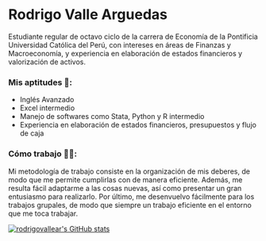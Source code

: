 # Rodrigo Valle Arguedas 

  Estudiante regular de octavo ciclo de la carrera de Economía de la Pontificia Universidad Católica del Perú, con intereses en áreas de Finanzas y Macroeconomía, y experiencia en elaboración de estados financieros y valorización de activos. 

### Mis aptitudes 💪:

- Inglés Avanzado
- Excel intermedio
- Manejo de softwares como Stata, Python y R intermedio
- Experiencia en elaboración de estados financieros, presupuestos y flujo de caja


### Cómo trabajo 🧑‍💼:
  
  Mi metodología de trabajo consiste en la organización de mis deberes, de modo que me permite cumplirlas con de manera eficiente. Además, me resulta fácil adaptarme a las cosas nuevas, así como presentar un gran entusiasmo para realizarlo. Por último, me desenvuelvo fácilmente para los trabajos grupales, de modo que siempre un trabajo eficiente en el entorno que me toca trabajar.




<!--
**rodrigovallear/rodrigovallear** is a ✨ _special_ ✨ repository because its `README.md` (this file) appears on your GitHub profile.

Here are some ideas to get you started:

- 🔭 I’m currently working on ...
- 🌱 I’m currently learning ...
- 👯 I’m looking to collaborate on ...
- 🤔 I’m looking for help with ...
- 💬 Ask me about ...
- 📫 How to reach me: ...
- 😄 Pronouns: ...
- ⚡ Fun fact: ...
-->

[![rodrigovallear's GitHub stats](https://github-readme-stats.vercel.app/api?username=rodrigovallear)](https://github.com/rodrigovallear/github-readme-stats)

